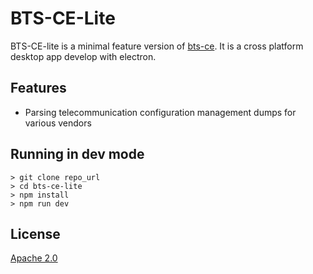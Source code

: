 # BTS-CE-Lite

BTS-CE-lite is a minimal feature version of [bts-ce](https://github.com/bodastage/bts-ce). It is a cross 
platform desktop app develop with electron.

## Features
* Parsing telecommunication configuration management dumps for various vendors

## Running in dev mode
```
> git clone repo_url
> cd bts-ce-lite
> npm install
> npm run dev
```

## License

[Apache 2.0](LICENSE.md)
